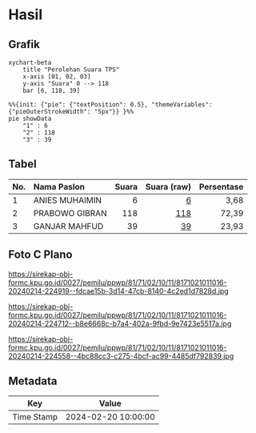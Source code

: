 # Hasil

## Grafik

```mermaid
xychart-beta
    title "Perolehan Suara TPS"
    x-axis [01, 02, 03]
    y-axis "Suara" 0 --> 118
    bar [6, 118, 39]
```

```mermaid
%%{init: {"pie": {"textPosition": 0.5}, "themeVariables": {"pieOuterStrokeWidth": "5px"}} }%%
pie showData
    "1" : 6
    "2" : 118
    "3" : 39
```

## Tabel

| No. | Nama Paslon    | Suara | Suara (raw) | Persentase |
|:--- |:-------------- | -----:| -----------:| ----------:|
| 1   | ANIES MUHAIMIN | 6     | [6][p-1]    | 3,68       |
| 2   | PRABOWO GIBRAN | 118   | [118][p-2]  | 72,39      |
| 3   | GANJAR MAHFUD  | 39    | [39][p-3]   | 23,93      |


[p-1]: https://github.com/gigit-pemilu/pemilu-2024-81-maluku/blob/main/pilpres/hitung-suara/sub/81-maluku/sub/71-kota-ambon/sub/02-sirimau/sub/1011-rijali/sub/016-tps/sub/paslon-1.txt
[p-2]: https://github.com/gigit-pemilu/pemilu-2024-81-maluku/blob/main/pilpres/hitung-suara/sub/81-maluku/sub/71-kota-ambon/sub/02-sirimau/sub/1011-rijali/sub/016-tps/sub/paslon-2.txt
[p-3]: https://github.com/gigit-pemilu/pemilu-2024-81-maluku/blob/main/pilpres/hitung-suara/sub/81-maluku/sub/71-kota-ambon/sub/02-sirimau/sub/1011-rijali/sub/016-tps/sub/paslon-3.txt

## Foto C Plano

https://sirekap-obj-formc.kpu.go.id/0027/pemilu/ppwp/81/71/02/10/11/8171021011016-20240214-224919--fdcae15b-3d14-47cb-8140-4c2ed1d7828d.jpg

https://sirekap-obj-formc.kpu.go.id/0027/pemilu/ppwp/81/71/02/10/11/8171021011016-20240214-224712--b8e6668c-b7a4-402a-9fbd-9e7423e5517a.jpg

https://sirekap-obj-formc.kpu.go.id/0027/pemilu/ppwp/81/71/02/10/11/8171021011016-20240214-224558--4bc88cc3-c275-4bcf-ac99-4485df792839.jpg


## Metadata

| Key        | Value               |
| ---------- | ------------------- |
| Time Stamp | 2024-02-20 10:00:00 |



